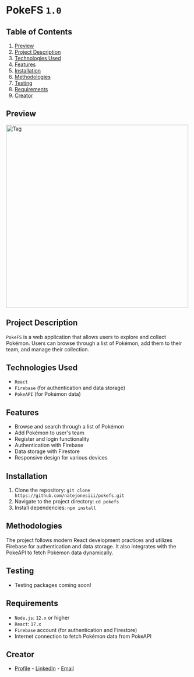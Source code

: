 # PokeFS `1.0`

## Table of Contents

1. [Preview](#preview)
2. [Project Description](#project-description)
3. [Technologies Used](#technologies-used)
4. [Features](#features)
5. [Installation](#installation)
6. [Methodologies](#methodologies)
7. [Testing](#testing)
8. [Requirements](#requirements)
9. [Creator](#creator)

## Preview

<img width="500" alt="Tag" src="https://github.com/NateJonesIII/pokefs/blob/main/assets/img/preview.PNG">

## Project Description

`PokeFS` is a web application that allows users to explore and collect Pokémon. Users can browse through a list of Pokémon, add them to their team, and manage their collection.

## Technologies Used

- `React`
- `Firebase` (for authentication and data storage)
- `PokeAPI` (for Pokémon data)

## Features

- Browse and search through a list of Pokémon
- Add Pokémon to user's team
- Register and login functionality
- Authentication with Firebase
- Data storage with Firestore
- Responsive design for various devices

## Installation

1. Clone the repository: `git clone https://github.com/natejonesiii/pokefs.git`
2. Navigate to the project directory: `cd pokefs`
3. Install dependencies: `npm install`

## Methodologies

The project follows modern React development practices and utilizes Firebase for authentication and data storage. It also integrates with the PokeAPI to fetch Pokémon data dynamically.

## Testing

- Testing packages coming soon!

## Requirements

- `Node.js`: `12.x` or higher
- `React`: `17.x`
- `Firebase` account (for authentication and Firestore)
- Internet connection to fetch Pokémon data from PokeAPI

## Creator

- [Profile](https://github.com/NateJonesIII/ "Nathaniel Jones") - [LinkedIn](https://www.linkedin.com/in/nathaniel-jones/) - [Email](mailto:15nate.jones@gmail.com?subject=Hello "Hello Nate!")
